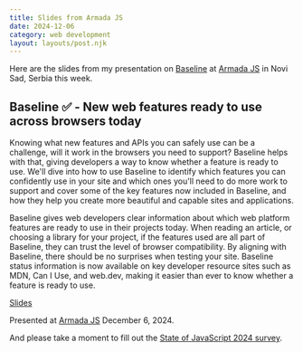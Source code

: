 ```yaml
---
title: Slides from Armada JS
date: 2024-12-06
category: web development
layout: layouts/post.njk
---
```


Here are the slides from my presentation on
[Baseline](https://web-platform-dx.github.io/web-features/) at
[Armada JS](https://armada-js.com/) in Novi Sad, Serbia this week.

<!--more-->

## Baseline ✅ - New web features ready to use across browsers today

Knowing what new features and APIs you can safely use can be a challenge,
will it work in the browsers you need to support? Baseline helps with that,
giving developers a way to know whether a feature is ready to use.
We'll dive into how to use Baseline to identify which features you can
confidently use in your site and which ones you'll need to do more work to
support and cover some of the key features now included in Baseline, and
how they help you create more beautiful and capable sites and applications.

Baseline gives web developers clear information about
which web platform features are ready to use in their projects today. When
reading an article, or choosing a library for your project, if the features
used are all part of Baseline, they can trust the level of browser
compatibility. By aligning with Baseline, there should be no surprises when
testing your site. Baseline status information is now available on key
developer resource sites such as MDN, Can I Use, and web.dev, making it
easier than ever to know whether a feature is ready to use.

[Slides](https://docs.google.com/presentation/d/16KCA7E3JzXGrUomK4jjAdlreLbUAMKeklQn6TW6xKjU/preview)

Presented at [Armada JS](https://armada-js.com/) December 6, 2024.

And please take a moment to fill out the [State of JavaScript 2024 survey](https://survey.devographics.com/en-US/survey/state-of-js/2024).
